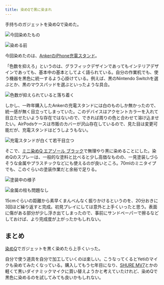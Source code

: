 ```yaml
---
title: 染めQで黒に染まれ
---
```

手持ちのガジェットを染めQで染めた。

![](https://lh4.googleusercontent.com/AbfSWR4nTrf5oVcRZk7JXjkxLXxDPT0Qxcni19OT_rduq657y8SLgn0SS4zLl4q4MYkeEIisb1aPk8eMeOT1czZlF-WNPrMFWzX9MFblU0_WTHfGUf2siLrSMWB3Gfn_1ZfMKZzsRbLQR1x-UzZ6BdiIvC67LN0RJ6k-wsf-AbKoB1UnKGtFxAUC "今回染めたもの")

![](https://lh3.googleusercontent.com/9-jeOz2cQGJshrUjJ3tpLxs0HpwHQAQ89dSAsA0IjZVlJImf4sYQ7r4YDKcBwcjJ2GcMDJjp5gx0rhp9mhszCWgV1OZMafuNSGdwGwWsCuypswyqUR3BH_1u8f46lYAzw8bQq_b6e956FTeU6nRSE-HWM_3ZXSgPuBhAQPabToRuRr2nwAB76FjE "染める前")

今回染めたのは、[AnkerのiPhone充電スタンド](https://r7kamura.com/articles/2021-09-06-anker-iphone-stand)。

「色数を抑えろ」というのは、グラフィックデザインであってもインテリアデザインであっても、基本中の基本としてよく語られている。自分の作業机でも、使う機器を黒色に統一するよう心掛けている。例えば、黒のNintendo Switchを選ぶとか、黒のマウスパッドを選ぶといったような具合。

![](https://lh4.googleusercontent.com/CUQzfI4EKrjBBPTFjzVQT0BpYGvsqQis0L8QVyCroRQvxgL13MkWdS2vqz0or--AeWSUo-WTPYt5z1DX3WYGkx4pc1tEvwH-GAJ0HfTnxlQ8AFZczxYxKL9aqueagPofzFUuPS8g6zSD9XDFDveAtX5qpzfYGpmXaKaGppit7cUwhtleWVo3LPLu "色数が抑えられていると落ち着く")

しかし、一昨年購入したAnkerの充電スタンドには白のものしか無かったので、統一感が無く目立ってしまっていた。このデバイスはアクセントカラーを入れて目立たせたいような存在ではないので、できれば周りの色と合わせて溶け込ませたい。AirPodsケースは市販のカバーが沢山存在しているので、見た目は変更可能だが、充電スタンドはどうしようもない。

![](https://lh6.googleusercontent.com/Yz--bx1udHOu44xGw2urH9ts6ozMxCrZ-SXj-8GYVPwxl8J5yTwt0TuZfdD1WINJT5k_6A5KmPOfqD2dK7HfjxRELHQAJMw0kPZsfXw4DUlBltR8FNpdbOH0A-74kDHa0dqjb7GGIPAmbCS6xSAhXrYU-cpWYb-5hf5gAvHA1gh36gZ7Co5nB1xi "充電スタンドが白くて若干目立つ")

そこで、[ミニ染めQ エアゾール ブラック](https://www.amazon.co.jp/dp/B003QMFUKO)で無理やり黒に染めることにした。染めQのスプレーは、一般的な塗料と比べると少し高価なものの、一見塗装しづらそうな金属やプラスチックなどにも使えるのが良いところ。70mlのミニタイプでも、このぐらいの塗装作業だと余裕で足りる。

![](https://lh5.googleusercontent.com/0ITLNbz3Dzhkk5_UXFWofIatC0Twi4MP-0l1XjJwobEXb90EYckK_2c8jsj84kNdiIkAVFHLNSj6yldga4gLyeCLoRzeifS9i3kug-t3Cf2_9JSLaQ4yfOoVvKBPbDvR24VjUv7pyXneUTXf1DmiF5PRTTysU_Bi0VxdZy7hCwHsQRmIchbpCs7l "塗装中の様子")

![](https://lh3.googleusercontent.com/QdOMk-paGvFoDnm7LJ698R0tb4jQfJx5SgcW7YLyJUOMPxQLOXZ_nwxrFRjCYskvQ9GDp8KGk-kUND8OBPy0VLlgrnTcLl9YTMFzvy7SXRw1fLu8YHVAQevnyJohq7YEsBfNzqB0Avm5O0U0NfQlCJFTB_YejF6IAXLN7IF4Qr8ChqPBV_JItZA7 "金属の柱も問題なし")

15cmぐらいの距離から素早くまんべんなく振りかけるというのを、20分おきに3回ほど繰り返すと完成。初見プレイにしては意外と上手くいったと思う。表面に傷がある部分が少し浮き出てしまったので、事前にサンドペーパーで擦るなどしておけば、より完成度が上がったかもしれない。

まとめ
---

[染めQ](https://www.amazon.co.jp/dp/B003QMFUKO)でガジェットを黒く染めたら上手くいった。

自分で使う道具を自分で加工していくのは楽しい。こうなってくるとYetiのマイクも染めてみたくなっている。購入してもう七年目になり、[SHURE MV7](https://www.amazon.co.jp/dp/B08KY7G1GV)とかの軽くて黒いダイナミックマイクに買い替えようかと考えていたけれど、染めQで黒色に染めるのを試してみても良いかもしれない。
